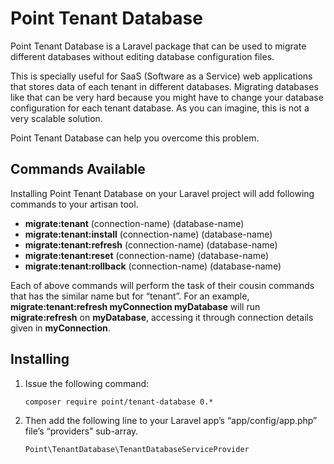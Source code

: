 # Point Tenant Database

Point Tenant Database is a Laravel package that can be used to migrate different databases without editing database configuration files.

This is specially useful for SaaS (Software as a Service) web applications that stores data of each tenant in different databases. Migrating databases like that can be very hard because you might have to change your database configuration for each tenant database. As you can imagine, this is not a very scalable solution.

Point Tenant Database can help you overcome this problem.

## Commands Available

Installing Point Tenant Database on your Laravel project will add following commands to your artisan tool.

 - **migrate:tenant** (connection-name) (database-name)
 - **migrate:tenant:install** (connection-name) (database-name)
 - **migrate:tenant:refresh** (connection-name) (database-name)
 - **migrate:tenant:reset** (connection-name) (database-name)
 - **migrate:tenant:rollback** (connection-name) (database-name)

Each of above commands will perform the task of their cousin commands that has the similar name but for “tenant”. For an example, **migrate:tenant:refresh myConnection myDatabase** will run **migrate:refresh** on **myDatabase**, accessing it through connection details given in **myConnection**.

## Installing

1. Issue the following command:

    `composer require point/tenant-database 0.*`

1. Then add the following line to your Laravel app’s “app/config/app.php” file’s “providers” sub-array.

    `Point\TenantDatabase\TenantDatabaseServiceProvider`
